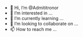 - 👋 Hi, I’m @Admititronor
- 👀 I’m interested in ...
- 🌱 I’m currently learning ...
- 💞️ I’m looking to collaborate on ...
- 📫 How to reach me ...

<!---
Admititronor/Admititronor is a ✨ special ✨ repository because its `README.md` (this file) appears on your GitHub profile.
You can click the Preview link to take a look at your changes.
--->
